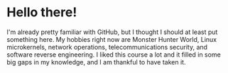 # Hello there!
I'm already pretty familiar with GitHub, but I thought I should at least put something here. My hobbies right now are Monster Hunter World, Linux microkernels, network operations, telecommunications security, and software reverse engineering. I liked this course a lot and it filled in some big gaps in my knowledge, and I am thankful to have taken it.
